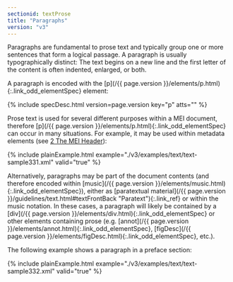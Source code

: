 ```yaml
---
sectionid: textProse
title: "Paragraphs"
version: "v3"
---
```




Paragraphs are fundamental to prose text and typically group one or more sentences
that form
a logical passage. A paragraph is usually typographically distinct: The text begins
on a new
line and the first letter of the content is often indented, enlarged, or both.

A paragraph is encoded with the [p](/{{ page.version }}/elements/p.html){:.link_odd_elementSpec} element:



{% include specDesc.html version=page.version key="p" atts="" %}



Prose text is used for several different purposes within a MEI document, therefore
[p](/{{ page.version }}/elements/p.html){:.link_odd_elementSpec} can occur in many situations. For example, it may be used within
metadata elements (see <a class="link_ptr" title="The MEI Header" href="/{{ page.version }}/guidelines/header.html">2 The MEI Header</a>):

{% include plainExample.html example="./v3/examples/text/text-sample331.xml" valid="true" %}

Alternatively, paragraphs may be part of the document contents (and therefore encoded
within
[music](/{{ page.version }}/elements/music.html){:.link_odd_elementSpec}), either as [paratextual
material](/{{ page.version }}/guidelines/text.html#textFrontBack "Paratext"){:.link_ref} or within the music notation. In these cases, a paragraph will likely be
contained by a [div](/{{ page.version }}/elements/div.html){:.link_odd_elementSpec} or other elements containing prose (e.g. [annot](/{{ page.version }}/elements/annot.html){:.link_odd_elementSpec}, [figDesc](/{{ page.version }}/elements/figDesc.html){:.link_odd_elementSpec}, etc.).

The following example shows a paragraph in a preface section:

{% include plainExample.html example="./v3/examples/text/text-sample332.xml" valid="true" %}

